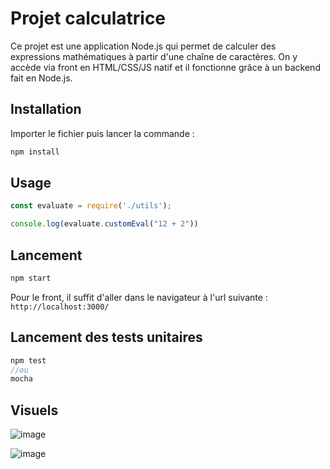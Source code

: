 # Projet calculatrice

Ce projet est une application Node.js qui permet de calculer des expressions mathématiques à partir d'une chaîne de caractères. On y accède via front en HTML/CSS/JS natif et il fonctionne grâce à un backend fait en Node.js.

## Installation

Importer le fichier puis lancer la commande : 

```js 
npm install 
```

## Usage

```js
const evaluate = require('./utils');

console.log(evaluate.customEval("12 + 2"))
```

## Lancement 

```js 
npm start 
```

Pour le front, il suffit d'aller dans le navigateur à l'url suivante : `http://localhost:3000/`


## Lancement des tests unitaires

```js 
npm test 
//ou
mocha 
```

## Visuels

![image](https://user-images.githubusercontent.com/81032503/228032415-9b5ed2c7-5d67-4d1b-9cd0-98a899b463a1.png)

![image](https://user-images.githubusercontent.com/81032503/228032623-d38d1a60-2449-495b-96cd-975f86a945b7.png)


